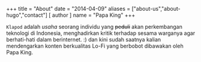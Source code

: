 +++
title = "About"
date = "2014-04-09"
aliases = ["about-us","about-hugo","contact"]
[ author ]
  name = "Papa King"
+++

`Klapod` adalah _usaha_ seorang individu yang ~~peduli~~ akan perkembangan teknologi di Indonesia, menghadirkan kritik terhadap sesama warganya agar berhati-hati dalam berinternet. :) dan kini sudah saatnya kalian mendengarkan konten berkualitas Lo-Fi yang berbobot dibawakan oleh Papa King.
